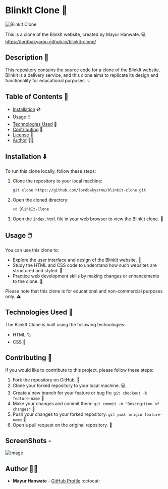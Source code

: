 # BlinkIt Clone :rocket:

![BlinkIt Clone](https://blinkit.com/images/faviconChange.ico)

This is a clone of the BlinkIt website, created by Mayur Hanwate. :computer: https://lordbakyarou.github.io/blinkit-clone/

## Description :memo:

This repository contains the source code for a clone of the BlinkIt website. BlinkIt is a delivery service, and this clone aims to replicate its design and functionality for educational purposes. :bulb:

## Table of Contents :bookmark_tabs:

- [Installation](#installation) :cd:
- [Usage](#usage) :computer_mouse:
- [Technologies Used](#technologies-used) :wrench:
- [Contributing](#contributing) :handshake:
- [License](#license) :page_facing_up:
- [Author](#author) :man_technologist:

## Installation :arrow_down:

To run this clone locally, follow these steps:

1. Clone the repository to your local machine:

   ```bash
   git clone https://github.com/lordbakyarou/blinkit-clone.git
   ```

2. Open the cloned directory:

   ```bash
   cd BlinkIt-Clone
   ```

3. Open the `index.html` file in your web browser to view the BlinkIt clone. :rocket:

## Usage :computer_mouse:

You can use this clone to:

- Explore the user interface and design of the BlinkIt website. :eyes:
- Study the HTML and CSS code to understand how such websites are structured and styled. :book:
- Practice web development skills by making changes or enhancements to the clone. :muscle:

Please note that this clone is for educational and non-commercial purposes only. :warning:

## Technologies Used :wrench:

The BlinkIt Clone is built using the following technologies:

- HTML :label:
- CSS :art:

## Contributing :handshake:

If you would like to contribute to this project, please follow these steps:

1. Fork the repository on GitHub. :fork_and_knife:
2. Clone your forked repository to your local machine. :computer:
3. Create a new branch for your feature or bug fix: `git checkout -b feature-name` :seedling:
4. Make your changes and commit them: `git commit -m "Description of changes"` :memo:
5. Push your changes to your forked repository: `git push origin feature-name` :rocket:
6. Open a pull request on the original repository. :tada:
   
## ScreenShots -
   ![image](https://github.com/lordbakyarou/blinkit-clone/assets/70631103/735576bf-4a02-4cb1-9f14-049d992747a3)


## Author :man_technologist:

- **Mayur Hanwate** - [GitHub Profile](https://github.com/lordbakyarou) :octocat:
